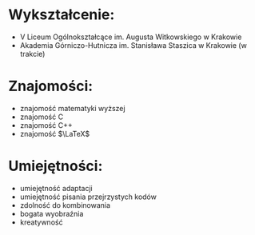 # Wykształcenie:
- V Liceum Ogólnokształcące im. Augusta Witkowskiego w Krakowie
- Akademia Górniczo-Hutnicza im. Stanisława Staszica w Krakowie (w trakcie)
# Znajomości:
- znajomość matematyki wyższej
- znajomość C
- znajomość C++
- znajomość $\LaTeX$
# Umiejętności:
- umiejętność adaptacji
- umiejętność pisania przejrzystych kodów
- zdolność do kombinowania
- bogata wyobraźnia
- kreatywność

